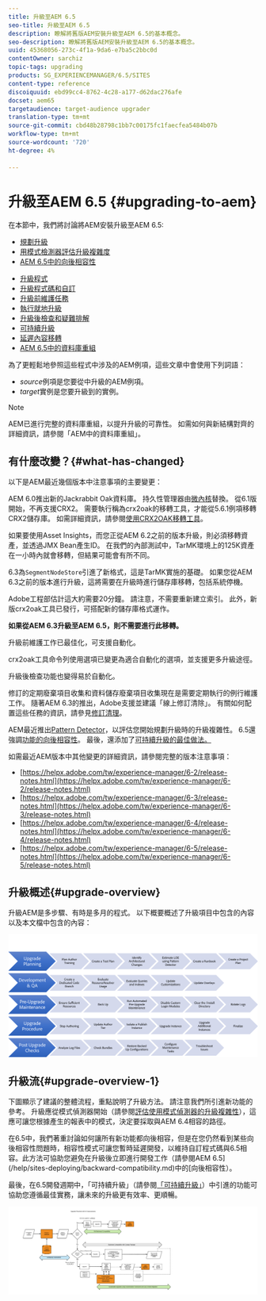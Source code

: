 ```yaml
---
title: 升級至AEM 6.5
seo-title: 升級至AEM 6.5
description: 瞭解將舊版AEM安裝升級至AEM 6.5的基本概念。
seo-description: 瞭解將舊版AEM安裝升級至AEM 6.5的基本概念。
uuid: 45368056-273c-4f1a-9da6-e7ba5c2bbc0d
contentOwner: sarchiz
topic-tags: upgrading
products: SG_EXPERIENCEMANAGER/6.5/SITES
content-type: reference
discoiquuid: ebd99cc4-8762-4c28-a177-d62dac276afe
docset: aem65
targetaudience: target-audience upgrader
translation-type: tm+mt
source-git-commit: cbd48b28798c1bb7c00175fc1faecfea5484b07b
workflow-type: tm+mt
source-wordcount: '720'
ht-degree: 4%

---
```



# 升級至AEM 6.5 {#upgrading-to-aem}

在本節中，我們將討論將AEM安裝升級至AEM 6.5:

* [規劃升級](/help/sites-deploying/upgrade-planning.md)
* [用模式檢測器評估升級複雜度](/help/sites-deploying/pattern-detector.md)
* [AEM 6.5中的向後相容性](/help/sites-deploying/backward-compatibility.md)

<!--* [Using Offline Reindexing To Reduce Downtime During an Upgrade](/help/sites-deploying/upgrade-offline-reindexing.md)-->
* [升級程式](/help/sites-deploying/upgrade-procedure.md)
* [升級程式碼和自訂](/help/sites-deploying/upgrading-code-and-customizations.md)
* [升級前維護任務](/help/sites-deploying/pre-upgrade-maintenance-tasks.md)
* [執行就地升級](/help/sites-deploying/in-place-upgrade.md)
* [升級後檢查和疑難排解](/help/sites-deploying/post-upgrade-checks-and-troubleshooting.md)
* [可持續升級](/help/sites-deploying/sustainable-upgrades.md)
* [延遲內容移轉](/help/sites-deploying/lazy-content-migration.md)
* [AEM 6.5中的資料庫重組](/help/sites-deploying/repository-restructuring.md)

為了更輕鬆地參照這些程式中涉及的AEM例項，這些文章中會使用下列詞語：

* *source*&#x200B;例項是您要從中升級的AEM例項。
* *target*&#x200B;實例是您要升級到的實例。

>[!NOTE]
>
>AEM已進行完整的資料庫重組，以提升升級的可靠性。 如需如何與新結構對齊的詳細資訊，請參閱「AEM中的資料庫重組」。[](/help/sites-deploying/repository-restructuring.md)

## 有什麼改變？{#what-has-changed}

以下是AEM最近幾個版本中注意事項的主要變更：

AEM 6.0推出新的Jackrabbit Oak資料庫。 持久性管理器由[微內核](/help/sites-deploying/platform.md#contentbody_title_4)替換。 從6.1版開始，不再支援CRX2。 需要執行稱為crx2oak的移轉工具，才能從5.6.1例項移轉CRX2儲存庫。 如需詳細資訊，請參閱[使用CRX2OAK移轉工具](/help/sites-deploying/using-crx2oak.md)。

如果要使用Asset Insights，而您正從AEM 6.2之前的版本升級，則必須移轉資產，並透過JMX Bean產生ID。 在我們的內部測試中，TarMK環境上的125K資產在一小時內就會移轉，但結果可能會有所不同。

6.3為`SegmentNodeStore`引進了新格式，這是TarMK實施的基礎。 如果您從AEM 6.3之前的版本進行升級，這將需要在升級時進行儲存庫移轉，包括系統停機。

Adobe工程部估計這大約需要20分鐘。 請注意，不需要重新建立索引。 此外，新版crx2oak工具已發行，可搭配新的儲存庫格式運作。

**如果從AEM 6.3升級至AEM 6.5，則不需要進行此移轉。**

升級前維護工作已最佳化，可支援自動化。

crx2oak工具命令列使用選項已變更為適合自動化的選項，並支援更多升級途徑。

升級後檢查功能也變得易於自動化。

修訂的定期廢棄項目收集和資料儲存廢棄項目收集現在是需要定期執行的例行維護工作。 隨著AEM 6.3的推出，Adobe支援並建議「線上修訂清除」。 有關如何配置這些任務的資訊，請參見[修訂清理](/help/sites-deploying/revision-cleanup.md)。

AEM最近推出[Pattern Detector](/help/sites-deploying/pattern-detector.md)，以評估您開始規劃升級時的升級複雜性。 6.5還強調[功能的向後相容性](/help/sites-deploying/backward-compatibility.md)。 最後，還添加了[可持續升級的最佳做法。](/help/sites-deploying/sustainable-upgrades.md)

如需最近AEM版本中其他變更的詳細資訊，請參閱完整的版本注意事項：

* [https://helpx.adobe.com/tw/experience-manager/6-2/release-notes.html](https://helpx.adobe.com/tw/experience-manager/6-2/release-notes.html)
* [https://helpx.adobe.com/tw/experience-manager/6-3/release-notes.html](https://helpx.adobe.com/tw/experience-manager/6-3/release-notes.html)
* [https://helpx.adobe.com/tw/experience-manager/6-4/release-notes.html](https://helpx.adobe.com/tw/experience-manager/6-4/release-notes.html)
* [https://helpx.adobe.com/tw/experience-manager/6-5/release-notes.html](https://helpx.adobe.com/tw/experience-manager/6-5/release-notes.html)

## 升級概述{#upgrade-overview}

升級AEM是多步驟、有時是多月的程式。 以下概要概述了升級項目中包含的內容以及本文檔中包含的內容：

![screen_shot_2018-03-30at80708am](assets/screen_shot_2018-03-30at80708am.png)

## 升級流{#upgrade-overview-1}

下圖顯示了建議的整體流程，重點說明了升級方法。 請注意我們所引進新功能的參考。 升級應從模式偵測器開始（請參閱[評估使用模式偵測器的升級複雜性](/help/sites-deploying/pattern-detector.md)），這應可讓您根據產生的報表中的模式，決定要採取與AEM 6.4相容的路徑。

在6.5中，我們著重討論如何讓所有新功能都向後相容，但是在您仍然看到某些向後相容性問題時，相容性模式可讓您暫時延遲開發，以維持自訂程式碼與6.5相容。此方法可協助您避免在升級後立即進行開發工作（請參閱AEM 6.5](/help/sites-deploying/backward-compatibility.md)中的[向後相容性）。

最後，在6.5開發週期中，「可持續升級」（請參閱[「可持續升級」](/help/sites-deploying/sustainable-upgrades.md)）中引進的功能可協助您遵循最佳實務，讓未來的升級更有效率、更順暢。

![6_4_upgrade_overviewforthbat-newpage3](assets/6_4_upgrade_overviewflowchart-newpage3.png)

